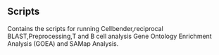 ##  Scripts

Contains the scripts for running Cellbender,reciprocal BLAST,Preprocessing,T and B cell analysis
Gene Ontology Enrichment Analysis (GOEA) and SAMap Analysis.
